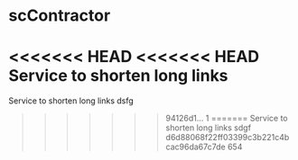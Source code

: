 # scContractor
<<<<<<< HEAD
<<<<<<< HEAD
Service to shorten long links
=======
Service to shorten long links
dsfg
>>>>>>> 94126d1... 1
=======
Service to shorten long links
sdgf
>>>>>>> d6d88068f22ff03399c3b221c4bcac96da67c7de
654